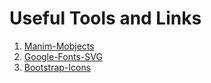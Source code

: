 # Useful Tools and Links

1. [Manim-Mobjects](https://flyingframes.readthedocs.io/en/latest/index.html)
2. [Google-Fonts-SVG](https://danmarshall.github.io/google-font-to-svg-path/)
3. [Bootstrap-Icons](https://icons.getbootstrap.com/)